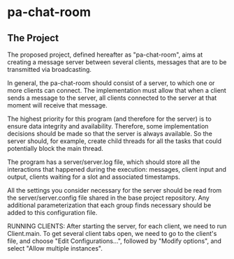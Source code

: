 # pa-chat-room

## The Project

The proposed project, defined hereafter as "pa-chat-room", aims at creating a message server between several clients, messages that are to be transmitted via broadcasting.

In general, the pa-chat-room should consist of a server, to which one or more clients can connect. The implementation must allow that when a client sends a message to the server, all clients connected to the server at that moment will receive that message.

The highest priority for this program (and therefore for the server) is to ensure data integrity and availability. Therefore, some implementation decisions should be made so that the server is always available. So the server should, for example, create child threads for all the tasks that could potentially block the main thread.

The program has a server/server.log file, which should store all the interactions that happened during the execution: messages, client input and output, clients waiting for a slot and associated timestamps.

All the settings you consider necessary for the server should be read from the server/server.config file shared in the base project repository. Any additional parameterization that each group finds necessary should be added to this configuration file.

RUNNING CLIENTS:
After starting the server, for each client, we need to run Client.main. To get several client tabs open, we need to go to the client's file, and choose "Edit Configurations...", followed by "Modify options", and select "Allow multiple instances".


